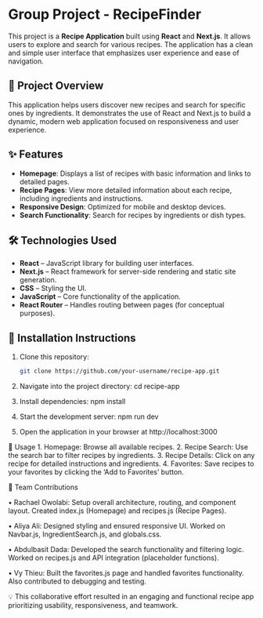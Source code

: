 # Group Project - RecipeFinder

This project is a **Recipe Application** built using **React** and **Next.js**. It allows users to explore and search for various recipes. The application has a clean and simple user interface that emphasizes user experience and ease of navigation.

## 📌 Project Overview

This application helps users discover new recipes and search for specific ones by ingredients. It demonstrates the use of React and Next.js to build a dynamic, modern web application focused on responsiveness and user experience.

## ✨ Features

- **Homepage**: Displays a list of recipes with basic information and links to detailed pages.
- **Recipe Pages**: View more detailed information about each recipe, including ingredients and instructions.
- **Responsive Design**: Optimized for mobile and desktop devices.
- **Search Functionality**: Search for recipes by ingredients or dish types.

## 🛠️ Technologies Used

- **React** – JavaScript library for building user interfaces.
- **Next.js** – React framework for server-side rendering and static site generation.
- **CSS** – Styling the UI.
- **JavaScript** – Core functionality of the application.
- **React Router** – Handles routing between pages (for conceptual purposes).

## 🚀 Installation Instructions

1. Clone this repository:

   ```bash
   git clone https://github.com/your-username/recipe-app.git

   ```

2. Navigate into the project directory:
   cd recipe-app

3. Install dependencies:
   npm install

4. Start the development server:
   npm run dev

5. Open the application in your browser at http://localhost:3000

📖 Usage 1. Homepage: Browse all available recipes. 2. Recipe Search: Use the search bar to filter recipes by ingredients. 3. Recipe Details: Click on any recipe for detailed instructions and ingredients. 4. Favorites: Save recipes to your favorites by clicking the ‘Add to Favorites’ button.

👥 Team Contributions

• Rachael Owolabi: Setup overall architecture, routing, and component layout. Created index.js (Homepage) and recipes.js (Recipe Pages).

• Aliya Ali: Designed styling and ensured responsive UI. Worked on Navbar.js, IngredientSearch.js, and globals.css.

• Abdulbasit Dada: Developed the search functionality and filtering logic. Worked on recipes.js and API integration (placeholder functions).

• Vy Thieu: Built the favorites.js page and handled favorites functionality. Also contributed to debugging and testing.

💡 This collaborative effort resulted in an engaging and functional recipe app prioritizing usability, responsiveness, and teamwork.
